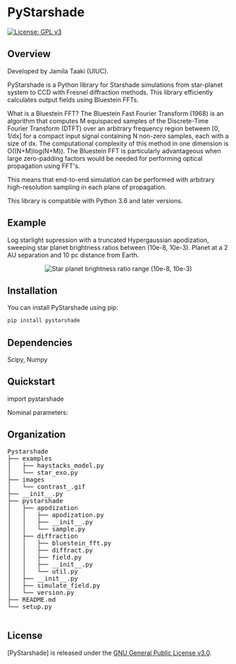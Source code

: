 # PyStarshade

[![License: GPL v3](https://img.shields.io/badge/License-GPLv3-blue.svg)](https://www.gnu.org/licenses/gpl-3.0)

## Overview

Developed by Jamila Taaki (UIUC).

PyStarshade is a Python library for Starshade simulations from star-planet system to CCD with Fresnel diffraction methods. This library efficiently calculates output fields using Bluestein FFTs.

What is a Bluestein FFT? The Bluestein Fast Fourier Transform (1968) is an algorithm that computes M equispaced samples of the Discrete-Time Fourier Transform (DTFT) over an arbitrary frequency region between [0, 1/dx] for a compact input signal containing N non-zero samples, each with a size of dx. The computational complexity of this method in one dimension is O((N+M)log(N+M)). The Bluestein FFT is particularly advantageous when large zero-padding factors would be needed for performing optical propagation using FFT's.

This means that end-to-end simulation can be performed with arbitrary high-resolution sampling in each plane of propagation. 

This library is compatible with Python 3.6 and later versions. 


## Example
Log starlight supression with a truncated Hypergaussian apodization, sweeping star planet brightness ratios between (10e-8, 10e-3). Planet at a 2 AU separation and 10 pc distance from Earth. 
<p align="center">
  <img src="images/contrast_.gif" alt="Star planet brightness ratio range (10e-8, 10e-3)">
</p>

## Installation

You can install PyStarshade using pip:

```bash
pip install pystarshade
```

## Dependencies

Scipy, Numpy

## Quickstart
import pystarshade

Nominal parameters: 

## Organization

<pre>
Pystarshade
├── examples
│   ├── haystacks_model.py
│   └── star_exo.py
├── images
│   └── contrast_.gif
├── __init__.py
├── pystarshade
│   ├── apodization
│   │   ├── apodization.py
│   │   ├── __init__.py
│   │   └── sample.py
│   ├── diffraction
│   │   ├── bluestein_fft.py
│   │   ├── diffract.py
│   │   ├── field.py
│   │   ├── __init__.py
│   │   └── util.py
│   ├── __init__.py
│   ├── simulate_field.py
│   └── version.py
├── README.md
└── setup.py

</pre>

## License

[PyStarshade] is released under the [GNU General Public License v3.0](LICENSE).

